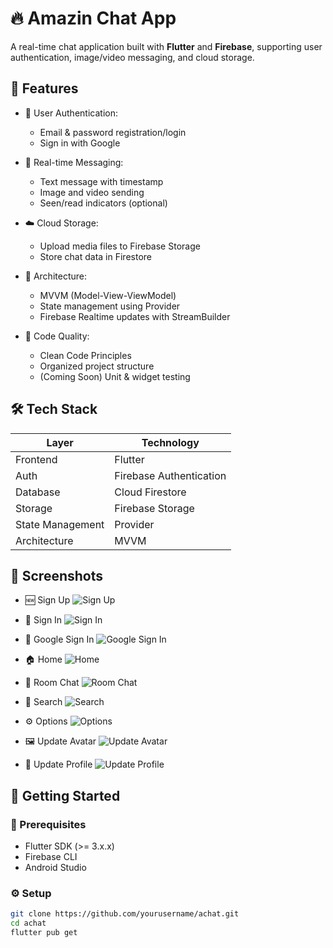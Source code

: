 # 🔥 Amazin Chat App

A real-time chat application built with **Flutter** and **Firebase**, supporting user authentication, image/video messaging, and cloud storage.

## 📱 Features

- 🔐 User Authentication:
    - Email & password registration/login
    - Sign in with Google

- 💬 Real-time Messaging:
    - Text message with timestamp
    - Image and video sending
    - Seen/read indicators (optional)

- ☁️ Cloud Storage:
    - Upload media files to Firebase Storage
    - Store chat data in Firestore

- 📐 Architecture:
    - MVVM (Model-View-ViewModel)
    - State management using Provider
    - Firebase Realtime updates with StreamBuilder

- 🧪 Code Quality:
    - Clean Code Principles
    - Organized project structure
    - (Coming Soon) Unit & widget testing

## 🛠️ Tech Stack

| Layer            | Technology                |
|------------------|---------------------------|
| Frontend         | Flutter                   |
| Auth             | Firebase Authentication   |
| Database         | Cloud Firestore           |
| Storage          | Firebase Storage          |
| State Management | Provider                  |
| Architecture     | MVVM                      |

## 📸 Screenshots

- 🆕 Sign Up
  ![Sign Up](assets/images/screenshots/sign_up.png)

- 🔑 Sign In
  ![Sign In](assets/images/screenshots/sign_in.png)

- 🔐 Google Sign In
  ![Google Sign In](assets/images/screenshots/google_sign_in.png)

- 🏠 Home
![Home](assets/images/screenshots/home.png)

- 💬 Room Chat
![Room Chat](assets/images/screenshots/room_chat.png)

- 🔎 Search
![Search](assets/images/screenshots/search.png)

- ⚙️ Options
![Options](assets/images/screenshots/options.png)

- 🖼️ Update Avatar
![Update Avatar](assets/images/screenshots/update_avatar.png)

- 👤 Update Profile
![Update Profile](assets/images/screenshots/update_profile.png)


## 🚀 Getting Started

### 🔧 Prerequisites
- Flutter SDK (>= 3.x.x)
- Firebase CLI
- Android Studio 

### ⚙️ Setup

```bash
git clone https://github.com/yourusername/achat.git
cd achat
flutter pub get
